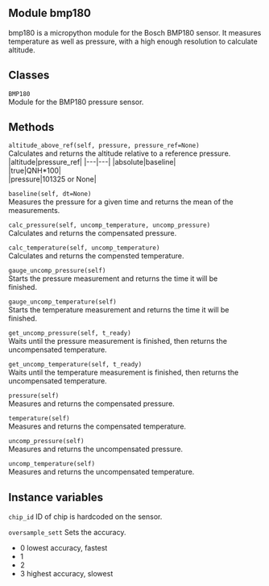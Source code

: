 Module bmp180
-----------------
bmp180 is a micropython module for the Bosch BMP180 sensor. It measures
temperature as well as pressure, with a high enough resolution to calculate
altitude.

Classes
-------
``BMP180``  
Module for the BMP180 pressure sensor.


Methods
--------------


``altitude_above_ref(self, pressure, pressure_ref=None)``  
Calculates and returns the altitude relative to a reference pressure.  
|altitude|pressure_ref|
|---|---|
|absolute|baseline|  
|true|QNH*100|  
|pressure|101325 or None|  

``baseline(self, dt=None)``  
Measures the pressure for a given time and returns the mean of the  
measurements.

``calc_pressure(self, uncomp_temperature, uncomp_pressure)``  
Calculates and returns the compensated pressure.

``calc_temperature(self, uncomp_temperature)``  
Calculates and returns the compensted temperature.  

``gauge_uncomp_pressure(self)``  
Starts the pressure measurement and returns the time it will be  
finished.

``gauge_uncomp_temperature(self)``  
Starts the temperature measurement and returns the time it will be  
finished.

``get_uncomp_pressure(self, t_ready)``  
Waits until the pressure measurement is finished, then returns the  
uncompensated temperature.

``get_uncomp_temperature(self, t_ready)``  
Waits until the temperature measurement is finished, then returns the  
uncompensated temperature.

``pressure(self)``  
Measures and returns the compensated pressure.

``temperature(self)``  
Measures and returns the compensated temperature.

``uncomp_pressure(self)``  
Measures and returns the uncompensated pressure.

``uncomp_temperature(self)``  
Measures and returns the uncompensated temperature.

Instance variables
------------------
``chip_id``
ID of chip is hardcoded on the sensor.

``oversample_sett``
Sets the accuracy.
* 0 lowest accuracy, fastest
* 1
* 2
* 3 highest accuracy, slowest
